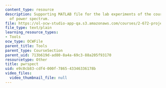 ```yaml
---
content_type: resource
description: Supporting MATLAB file for the lab experiments of the course. Analysis
  of power spectrum.
file: https://ol-ocw-studio-app-qa.s3.amazonaws.com/courses/2-672-project-laboratory-spring-2009/e9c0cb83cdf4000f786543346336178b_pwrspect.m
file_type: text/plain
learning_resource_types:
- Tools
ocw_type: OCWFile
parent_title: Tools
parent_type: CourseSection
parent_uid: 713b619d-ad80-8a4a-69c3-88a205f93170
resourcetype: Other
title: pwrspect
uid: e9c0cb83-cdf4-000f-7865-43346336178b
video_files:
  video_thumbnail_file: null
---
```

